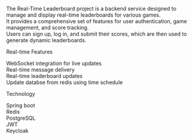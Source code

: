 The Real-Time Leaderboard project is a backend service designed to manage and display real-time leaderboards for various games.  
It provides a comprehensive set of features for user authentication, game management, and score tracking.   
Users can sign up, log in, and submit their scores, which are then used to generate dynamic leaderboards.  

Real-time Features  

WebSocket integration for live updates  
Real-time message delivery  
Real-time leaderboard updates  
Update databse from redis using time schedule  

Technology  

Spring boot  
Redis  
PostgreSQL  
JWT  
Keycloak  
